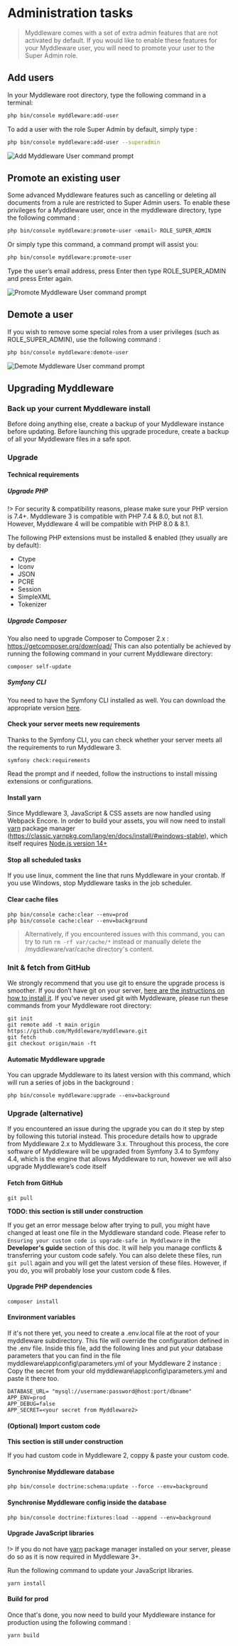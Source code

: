 # Administration tasks

> Myddleware comes with a set of extra admin features that are not activated by default. If you would like to enable these features for your Myddleware user, you will need to promote your user to the Super Admin role.

## Add users

In your Myddleware root directory, type the following command in a terminal:

```bash
php bin/console myddleware:add-user
```

To add a user with the role Super Admin by default, simply type :

```bash
php bin/console myddleware:add-user --superadmin
```

![Add Myddleware User command prompt](images/add_user_command.png)

## Promote an existing user

Some advanced Myddleware features such as cancelling or deleting all documents from a rule are restricted to Super Admin users. To enable these privileges for a Myddleware user, once in the myddleware directory, type the following command :

```bash
php bin/console myddleware:promote-user <email> ROLE_SUPER_ADMIN
```

Or simply type this command, a command prompt will assist you:

```bash
php bin/console myddleware:promote-user
```

Type the user’s email address, press Enter then type ROLE_SUPER_ADMIN and press Enter again.

![Promote Myddleware User command prompt](images/promote_user_command.png)

## Demote a user

If you wish to remove some special roles from a user privileges (such as ROLE_SUPER_ADMIN), use the following command :

```bash
php bin/console myddleware:demote-user
```

![Demote Myddleware User command prompt](images/demote_user_command.png)

## Upgrading Myddleware

### Back up your current Myddleware install

Before doing anything else, create a backup of your Myddleware instance before updating.
Before launching this upgrade procedure, create a backup of all your Myddleware files in a safe spot.

### Upgrade

#### Technical requirements

##### Upgrade PHP

!> For security & compatibility reasons, please make sure your PHP version is 7.4+. Myddleware 3 is compatible with PHP 7.4 & 8.0, but not 8.1. However, Myddleware 4 will be compatible with PHP 8.0 & 8.1.

The following PHP extensions must be installed & enabled (they usually are by default):

- Ctype
- Iconv
- JSON
- PCRE
- Session
- SimpleXML
- Tokenizer

##### Upgrade Composer

You also need to upgrade Composer to Composer 2.x : https://getcomposer.org/download/
This can also potentially be achieved by running the following command in your current Myddleware directory:

````
composer self-update
````

##### Symfony CLI

You need to have the Symfony CLI installed as well. You can download the appropriate version [here](https://symfony.com/download). 

#### Check your server meets new requirements

Thanks to the Symfony CLI, you can check whether your server meets all the requirements to run Myddleware 3.

````
symfony check:requirements
````

Read the prompt and if needed, follow the instructions to install missing extensions or configurations.

#### Install yarn

Since Myddleware 3, JavaScript & CSS assets are now handled using Webpack Encore. In order to build your assets, you will now 
need to install [yarn](https://yarnpkg.com/getting-started/install#nodejs-1610-1) package manager (https://classic.yarnpkg.com/lang/en/docs/install/#windows-stable), which itself requires [Node.js version 14+]( https://nodejs.org/en/download/)

#### Stop all scheduled tasks

If you use linux, comment the line that runs Myddleware in your crontab. If you use Windows, stop Myddleware tasks in the job scheduler.

#### Clear cache files

````
php bin/console cache:clear --env=prod
php bin/console cache:clear --env=background
````

> Alternatively, if you encountered issues with this command, you can try to run ````rm -rf var/cache/*```` instead or manually delete the /myddleware/var/cache directory's content.

### Init & fetch from GitHub

We strongly recommend that you use git to ensure the upgrade process is smoother.
If you don’t have git on your server, [here are the instructions on how to install it](https://git-scm.com/download/linux).
If you've never used git with Myddleware, please run these commands from your Myddleware root directory:

```git
git init
git remote add -t main origin https://github.com/Myddleware/myddleware.git
git fetch
git checkout origin/main -ft
```

#### Automatic Myddleware upgrade

You can upgrade Myddleware to its latest version with this command, which will run a series of jobs in the background :

```
php bin/console myddleware:upgrade --env=background
```

### Upgrade (alternative)

If you encountered an issue during the upgrade you can do it step by step by following this tutorial instead.
This procedure details how to upgrade from Myddleware 2.x to Myddleware 3.x. 
Throughout this process, the core software of Myddleware will be upgraded from Symfony 3.4 to Symfony 4.4, which is the engine that allows Myddleware to run, however we will also upgrade Myddleware’s code itself


#### Fetch from GitHub

```git
git pull
```

**TODO: this section is still under construction**

If you get an error message below after trying to pull, you might have changed at least one file in the Myddleware standard code. 
Please refer to ``Ensuring your custom code is upgrade-safe in Myddleware``  in the **Developer's guide** section of this doc. It will help you manage conflicts & transferring your custom code safely. 
You can also delete these files, run ```git pull``` again and you will get the latest version of these files. However, if you do, you will probably lose your custom code & files.


#### Upgrade PHP dependencies

```
composer install
```

#### Environment variables

If it's not there yet, you need to create a .env.local file at the root of your myddleware subdirectory. 
This file will override the configuration defined in the .env file. 
Inside this file, add the following lines and put your database parameters that you can find in the file myddleware\app\config\parameters.yml of your Myddleware 2 instance :
Copy the secret from your old myddleware\app\config\parameters.yml and paste it there too.

```
DATABASE_URL= "mysql://username:password@host:port/dbname"
APP_ENV=prod
APP_DEBUG=false
APP_SECRET=<your secret from Myddleware2> 
```


#### (Optional) Import custom code

**This section is still under construction**

If you had custom code in Myddleware 2, coppy & paste your custom code.

#### Synchronise Myddleware database

````
php bin/console doctrine:schema:update --force --env=background
````

#### Synchronise Myddleware config inside the database

````
php bin/console doctrine:fixtures:load --append --env=background
````

#### Upgrade JavaScript libraries

!> If you do not have [yarn](https://yarnpkg.com/getting-started/install#nodejs-1610-1) package manager installed on your server, please do so as it is now required in Myddleware 3+.

Run the following command to update your JavaScript libraries.

````
yarn install
````

#### Build for prod

Once that's done, you now need to build your Myddleware instance for production using the following command : 

```
yarn build 
```

